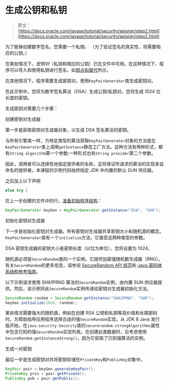 # 生成公钥和私钥

> 原文： [https://docs.oracle.com/javase/tutorial/security/apisign/step2.html](https://docs.oracle.com/javase/tutorial/security/apisign/step2.html)

为了能够创建数字签名，您需要一个私钥。 （为了验证签名的真实性，将需要相应的公钥。）

在某些情况下，*密钥对*（私钥和相应的公钥）已在文件中可用。在这种情况下，程序可以导入和使用私钥进行签名，如[弱点和替代](enhancements.html)所示。

在其他情况下，程序需要生成密钥对。使用`KeyPairGenerator`类生成密钥对。

在此示例中，您将为数字签名算法（DSA）生成公钥/私钥对。您将生成 1024 位长度的密钥。

生成密钥对需要几个步骤：

创建密钥对生成器

第一步是获取密钥对生成器对象，以生成 DSA 签名算法的密钥。

与所有引擎类一样，为特定类型的算法获取`KeyPairGenerator`对象的方法是在`KeyPairGenerator`类上调用`getInstance`静态工厂方法。这种方法有两种形式，都有`String algorithm`第一个参数;一种形式也有`String provider`第二个参数。

因此，调用者可以选择性地指定提供者的名称，这将保证所请求的算法的实现来自命名的提供者。本课程的示例代码始终指定 JDK 中内置的默认 SUN 供应器。

之后加上以下声明

```java
else try {

```

在上一步创建的文件中的行，[准备初始程序结构](step1.html)：

```java
KeyPairGenerator keyGen = KeyPairGenerator.getInstance("DSA", "SUN");

```

初始化密钥对生成器

下一步是初始化密钥对生成器。所有密钥对生成器共享密钥大小和随机源的概念。 `KeyPairGenerator`类有一个`initialize`方法，它接受这两种类型的参数。

DSA 密钥生成器的密钥大小是密钥长度（以位为单位），您将设置为 1024。

随机源必须是`SecureRandom`类的一个实例，它提供加​​密强随机数生成器（RNG）。有关`SecureRandom`的更多信息，请参阅 [SecureRandom API 规范](https://docs.oracle.com/javase/8/docs/api/java/security/SecureRandom.html)和 [Java 密码体系结构参考指南](https://docs.oracle.com/javase/8/docs/technotes/guides/security/crypto/CryptoSpec.html#SecureRandom)。

以下示例请求使用 SHA1PRNG 算法的`SecureRandom`实例，由内置 SUN 供应器提供。然后，该示例将此`SecureRandom`实例传递给密钥对生成器初始化方法。

```java
SecureRandom random = SecureRandom.getInstance("SHA1PRNG", "SUN");
keyGen.initialize(1024, random);

```

某些情况需要强大的随机值，例如在创建 RSA 公钥和私钥等高价值和长期密码时。为帮助指导应用程序选择合适的强`SecureRandom`实现，从 JDK 8 Java 发行版开始，在`java.security.Security`类的`securerandom.strongAlgorithms`属性中包含已知的强`SecureRandom`实现列表。在创建此类数据时，应考虑使用`SecureRandom.getInstanceStrong()`，因为它获取了已知强算法的实例。

生成一对密钥

最后一步是生成密钥对并将密钥存储在`PrivateKey`和`PublicKey`对象中。

```java
KeyPair pair = keyGen.generateKeyPair();
PrivateKey priv = pair.getPrivate();
PublicKey pub = pair.getPublic();

```